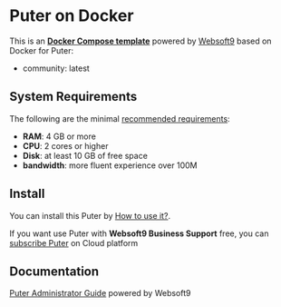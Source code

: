 # Puter on Docker  

This is an **[Docker Compose template](https://github.com/Websoft9/docker-library)** powered by [Websoft9](https://www.websoft9.com) based on Docker for Puter:


 - community:  latest


## System Requirements

The following are the minimal [recommended requirements](https://puter.com):

* **RAM**: 4 GB or more
* **CPU**: 2 cores or higher
* **Disk**: at least 10 GB of free space
* **bandwidth**: more fluent experience over 100M  

## Install

You can install this Puter by [How to use it?](https://github.com/Websoft9/docker-library#how-to-use-it).   

If you want use Puter with **Websoft9 Business Support** free, you can [subscribe Puter](https://www.websoft9.com/apps) on Cloud platform

## Documentation

[Puter Administrator Guide](https://support.websoft9.com/docs/puter) powered by Websoft9